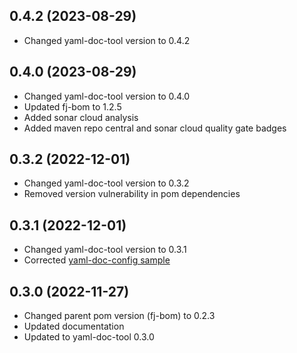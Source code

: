 0.4.2 (2023-08-29)
------------------
* Changed yaml-doc-tool version to 0.4.2

0.4.0 (2023-08-29)
------------------
* Changed yaml-doc-tool version to 0.4.0
* Updated fj-bom to 1.2.5
* Added sonar cloud analysis
* Added maven repo central and sonar cloud quality gate badges

0.3.2 (2022-12-01)
------------------
* Changed yaml-doc-tool version to 0.3.2
* Removed version vulnerability in pom dependencies

0.3.1 (2022-12-01)
------------------
* Changed yaml-doc-tool version to 0.3.1
* Corrected [yaml-doc-config sample](src/test/resources/yaml-doc-config.xml)

0.3.0 (2022-11-27)
------------------
* Changed parent pom version (fj-bom) to 0.2.3
* Updated documentation
* Updated to yaml-doc-tool 0.3.0